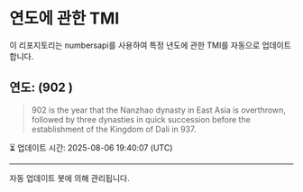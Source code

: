 
# 연도에 관한 TMI

이 리포지토리는 numbersapi를 사용하여 특정 년도에 관한 TMI를 자동으로 업데이트합니다.

## 연도: (902 )
> 902 is the year that the Nanzhao dynasty in East Asia is overthrown, followed by three dynasties in quick succession before the establishment of the Kingdom of Dali in 937.

⏳ 업데이트 시간: 2025-08-06 19:40:07 (UTC)

---
자동 업데이트 봇에 의해 관리됩니다.
